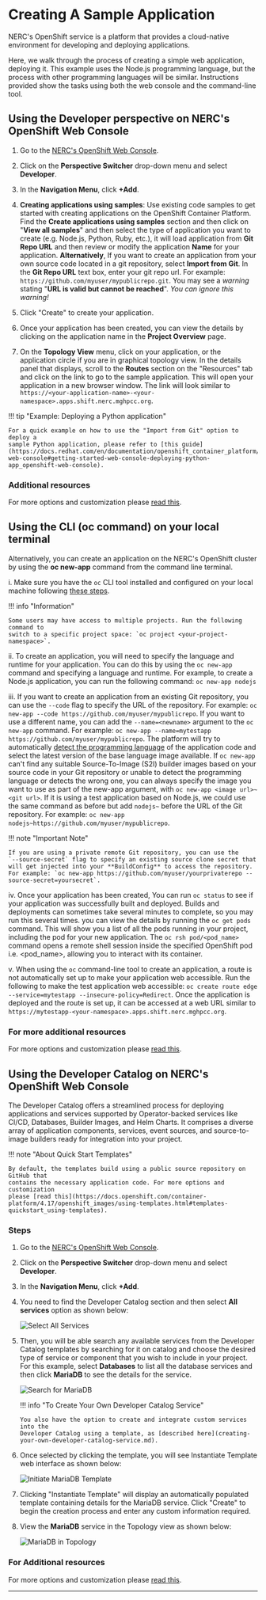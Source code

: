 # Creating A Sample Application

NERC's OpenShift service is a platform that provides a cloud-native environment
for developing and deploying applications.

Here, we walk through the process of creating a simple web application,
deploying it. This example uses the Node.js programming language, but the process
with other programming languages will be similar. Instructions provided show the
tasks using both the web console and the command-line tool.

## Using the Developer perspective on NERC's OpenShift Web Console

1. Go to the [NERC's OpenShift Web Console](https://console.apps.shift.nerc.mghpcc.org).

2. Click on the **Perspective Switcher** drop-down menu and select **Developer**.

3. In the **Navigation Menu**, click **+Add**.

4. **Creating applications using samples**: Use existing code samples to get started
   with creating applications on the OpenShift Container Platform. Find the
   **Create applications using samples** section and then click on "**View all samples**"
   and then select the type of application you want to create (e.g. Node.js, Python,
   Ruby, etc.), it will load application from **Git Repo URL** and then review or
   modify the application **Name** for your application.
   **Alternatively**, If you want to create an application from your own source code
   located in a git repository, select **Import from Git**. In the **Git Repo URL**
   text box, enter your git repo url. For example: `https://github.com/myuser/mypublicrepo.git`.
   You may see a _warning_ stating "**URL is valid but cannot be reached**". _You
   can ignore this warning!_

5. Click "Create" to create your application.

6. Once your application has been created, you can view the details by clicking
   on the application name in the **Project Overview** page.

7. On the **Topology View** menu, click on your application, or the application
   circle if you are in graphical topology view. In the details panel that displays,
   scroll to the **Routes** section on the "Resources" tab and click on the link
   to go to the sample application. This will open your application in a new browser
   window. The link will look similar to `https://<your-application-name>-<your-namespace>.apps.shift.nerc.mghpcc.org`.

!!! tip "Example: Deploying a Python application"

    For a quick example on how to use the "Import from Git" option to deploy a
    sample Python application, please refer to [this guide](https://docs.redhat.com/en/documentation/openshift_container_platform/4.17/html/getting_started/openshift-web-console#getting-started-web-console-deploying-python-app_openshift-web-console).

### Additional resources

For more options and customization please [read this](https://docs.openshift.com/container-platform/4.17/applications/creating_applications/odc-creating-applications-using-developer-perspective.html).

## Using the CLI (oc command) on your local terminal

Alternatively, you can create an application on the NERC's OpenShift cluster by
using the **oc new-app** command from the command line terminal.

i. Make sure you have the `oc` CLI tool installed and configured on your local
machine following [these steps](../logging-in/setup-the-openshift-cli.md#first-time-usage).

!!! info "Information"

    Some users may have access to multiple projects. Run the following command to
    switch to a specific project space: `oc project <your-project-namespace>`.

ii. To create an application, you will need to specify the language and runtime
for your application. You can do this by using the `oc new-app` command and specifying
a language and runtime. For example, to create a Node.js application, you can run
the following command:
`oc new-app nodejs`

iii. If you want to create an application from an existing Git repository, you can
use the `--code` flag to specify the URL of the repository. For example:
`oc new-app --code https://github.com/myuser/mypublicrepo`. If you want to use a
different name, you can add the `--name=<newname>` argument to the `oc new-app` command.
For example: `oc new-app --name=mytestapp https://github.com/myuser/mypublicrepo`.
The platform will try to automatically [detect the programming language](https://docs.openshift.com/container-platform/4.17/applications/creating_applications/creating-applications-using-cli.html#language-detection)
of the application code and select the latest version of the base language image
available. If `oc new-app` can't find any suitable Source-To-Image (S2I) builder
images based on your source code in your Git repository or unable to detect the programming
language or detects the wrong one, you can always specify the image you want to use
as part of the new-app argument, with `oc new-app <image url>~<git url>`. If it is
using a test application based on Node.js, we could use the same command as before
but add `nodejs~` before the URL of the Git repository.
For example: `oc new-app nodejs~https://github.com/myuser/mypublicrepo`.

!!! note "Important Note"

    If you are using a private remote Git repository, you can use the
    `--source-secret` flag to specify an existing source clone secret that
    will get injected into your **BuildConfig** to access the repository.
    For example: `oc new-app https://github.com/myuser/yourprivaterepo --source-secret=yoursecret`.

iv. Once your application has been created, You can run `oc status` to see if your
application was successfully built and deployed. Builds and deployments can sometimes
take several minutes to complete, so you may run this several times. you can view
the details by running the `oc get pods` command. This will show you a list of all
the pods running in your project, including the pod for your new application. The
`oc rsh pod/<pod_name>` command opens a remote shell session inside the specified
OpenShift pod i.e. <pod_name>, allowing you to interact with its container.

v. When using the `oc` command-line tool to create an application, a route is not
automatically set up to make your application web accessible. Run the following
to make the test application web accessible:
`oc create route edge --service=mytestapp --insecure-policy=Redirect`.
Once the application is deployed and the route is set up, it can be accessed at
a web URL similar to `https://mytestapp-<your-namespace>.apps.shift.nerc.mghpcc.org`.

### For more additional resources

For more options and customization please [read this](https://docs.openshift.com/container-platform/4.17/applications/creating_applications/creating-applications-using-cli.html).

## Using the Developer Catalog on NERC's OpenShift Web Console

The Developer Catalog offers a streamlined process for deploying applications
and services supported by Operator-backed services like CI/CD, Databases, Builder
Images, and Helm Charts. It comprises a diverse array of application components,
services, event sources, and source-to-image builders ready for integration into
your project.

!!! note "About Quick Start Templates"

    By default, the templates build using a public source repository on GitHub that
    contains the necessary application code. For more options and customization
    please [read this](https://docs.openshift.com/container-platform/4.17/openshift_images/using-templates.html#templates-quickstart_using-templates).

### Steps

1.  Go to the [NERC's OpenShift Web Console](https://console.apps.shift.nerc.mghpcc.org).

2.  Click on the **Perspective Switcher** drop-down menu and select **Developer**.

3.  In the **Navigation Menu**, click **+Add**.

4.  You need to find the Developer Catalog section and then select **All services**
    option as shown below:

    ![Select All Services](images/select-service-catalog.png)

5.  Then, you will be able search any available services from the Developer Catalog
    templates by searching for it on catalog and choose the desired type of service
    or component that you wish to include in your project. For this example, select
    **Databases** to list all the database services and then click **MariaDB** to
    see the details for the service.

    ![Search for MariaDB](images/search-mariadb-database.png)

    !!! info "To Create Your Own Developer Catalog Service"

        You also have the option to create and integrate custom services into the
        Developer Catalog using a template, as [described here](creating-your-own-developer-catalog-service.md).

6.  Once selected by clicking the template, you will see Instantiate Template web
    interface as shown below:

    ![Initiate MariaDB Template](images/initiate-mariadb-template.png)

7.  Clicking "Instantiate Template" will display an automatically populated
    template containing details for the MariaDB service. Click "Create" to begin
    the creation process and enter any custom information required.

8.  View the **MariaDB** service in the Topology view as shown below:

    ![MariaDB in Topology](images/mariadb-in-topology.png)

### For Additional resources

For more options and customization please [read this](https://docs.openshift.com/container-platform/4.17/applications/creating_applications/odc-creating-applications-using-developer-perspective.html#odc-using-the-developer-catalog-to-add-services-or-components_odc-creating-applications-using-developer-perspective).

---
